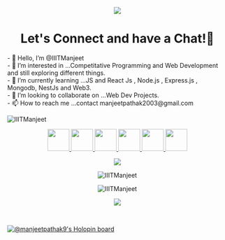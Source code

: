 <p align="center">
  <img src="https://capsule-render.vercel.app/api?type=waving&color=gradient&text=Hello!&height=100&section=header"/>
</p>

<h1 align="center">
  Let's Connect and have a Chat!💬
</h1>
- 👋 Hello, I’m @IIITManjeet<br>
- 👀 I’m interested in ...Competitative Programming and Web Development and still exploring different things.<br>
- 🌱 I’m currently learning ...JS and React Js , Node.js , Express.js , Mongodb, NestJs and Web3.<br>
- 💞️ I’m looking to collaborate on ...Web Dev Projects.<br>
- 📫 How to reach me ...contact manjeetpathak2003@gmail.com<br>
<p align="left"> <img src="https://komarev.com/ghpvc/?username=IIITManjeet&label=Profile%20views&color=0e75b6&style=flat" alt="IIITManjeet" /> </p>
<p align="center">
<a href="#">
  <img height="50" src="https://user-images.githubusercontent.com/46517096/166972883-f5f1d88c-0246-4374-88ac-ded0f2cf0699.png"/>
</a>
<a href="https://www.linkedin.com/in/manjeet-pathak-896638223/">
  <img height="50" src="https://user-images.githubusercontent.com/46517096/166973395-19676cd8-f8ec-4abf-83ff-da8243505b82.png"/>
</a>
<a href="#">
  <img height="50" src="https://user-images.githubusercontent.com/46517096/166973962-d05d145a-b6a0-4643-bd3d-5ac845679367.png"/>
</a>
<a href="https://dev.to/iiitmanjeet">
  <img height="50" src="https://user-images.githubusercontent.com/46517096/166974096-7aeecad4-483e-4c85-983f-f4b37b3f794e.png"/>
</a>
<a href="https://twitter.com/ManjeetPathak06">
  <img height="50" src="https://user-images.githubusercontent.com/46517096/166974271-91dfa250-d70b-4cb9-8707-f1bda1b708c3.png"/>
</a>
<a href="https://www.instagram.com/manjeetpathak9/">
  <img height="50" src="https://user-images.githubusercontent.com/46517096/166974368-9798f39f-1f46-499c-b14e-81f0a3f83a06.png"/>
</a>
</p>
<p align="center">
  <img src= "https://media.giphy.com/media/gPBWuSCMJO5KepMzTw/giphy.gif">
</p>
<p align="center"><img align="center" src="https://github-readme-streak-stats.herokuapp.com/?user=IIITManjeet&theme=nightowl" alt="IIITManjeet" /></p>
<p align="center"><img align="center" src="https://github-readme-stats.vercel.app/api/top-langs?username=IIITManjeet&show_icons=true&locale=en&layout=compact&theme=nightowl" alt="IIITManjeet" /></p>
<p align="center"><img src="https://github-readme-stats.vercel.app/api?username=IIITManjeet&count_private=true"/></p><br>


[![@manjeetpathak9's Holopin board](https://holopin.me/manjeetpathak9)](https://holopin.io/@manjeetpathak9)
